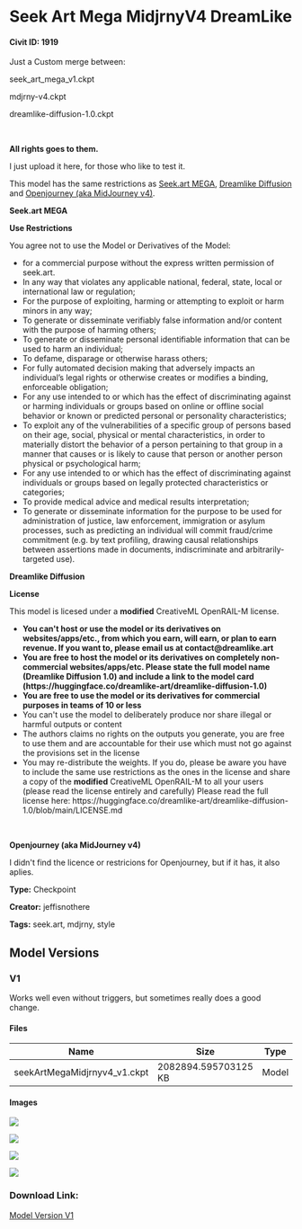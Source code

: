 # Seek Art Mega MidjrnyV4 DreamLike

#### Civit ID: 1919

<p>Just a Custom merge between:</p><p>seek_art_mega_v1.ckpt</p><p>mdjrny-v4.ckpt</p><p>dreamlike-diffusion-1.0.ckpt</p><p><br /></p><p><strong>All rights goes to them.</strong></p><p>I just upload it here, for those who like to test it.</p><p>This model has the same restrictions as <a href="https://civitai.com/models/1315/seekart-mega" rel="ugc" target="_blank">Seek.art MEGA</a>, <a href="https://civitai.com/models/1274/dreamlike-diffusion-10" rel="ugc" target="_blank">Dreamlike Diffusion</a> and <a href="https://civitai.com/models/86" rel="ugc" target="_blank">Openjourney (aka MidJourney v4)</a>.</p><p><strong>Seek.art MEGA</strong></p><p><strong>Use Restrictions</strong></p><p>You agree not to use the Model or Derivatives of the Model:</p><ul><li>for a commercial purpose without the express written permission of seek.art.</li><li>In any way that violates any applicable national, federal, state, local or international law or regulation;</li><li>For the purpose of exploiting, harming or attempting to exploit or harm minors in any way;</li><li>To generate or disseminate verifiably false information and/or content with the purpose of harming others;</li><li>To generate or disseminate personal identifiable information that can be used to harm an individual;</li><li>To defame, disparage or otherwise harass others;</li><li>For fully automated decision making that adversely impacts an individual’s legal rights or otherwise creates or modifies a binding, enforceable obligation;</li><li>For any use intended to or which has the effect of discriminating against or harming individuals or groups based on online or offline social behavior or known or predicted personal or personality characteristics;</li><li>To exploit any of the vulnerabilities of a specific group of persons based on their age, social, physical or mental characteristics, in order to materially distort the behavior of a person pertaining to that group in a manner that causes or is likely to cause that person or another person physical or psychological harm;</li><li>For any use intended to or which has the effect of discriminating against individuals or groups based on legally protected characteristics or categories;</li><li>To provide medical advice and medical results interpretation;</li><li>To generate or disseminate information for the purpose to be used for administration of justice, law enforcement, immigration or asylum processes, such as predicting an individual will commit fraud/crime commitment (e.g. by text profiling, drawing causal relationships between assertions made in documents, indiscriminate and arbitrarily-targeted use).</li></ul><p><strong>Dreamlike Diffusion</strong></p><p><strong>License</strong></p><p>This model is licesed under a <strong>modified</strong> CreativeML OpenRAIL-M license.</p><ul><li><strong>You can't host or use the model or its derivatives on websites/apps/etc., from which you earn, will earn, or plan to earn revenue. If you want to, please email us at contact@dreamlike.art</strong></li><li><strong>You are free to host the model or its derivatives on completely non-commercial websites/apps/etc. Please state the full model name (Dreamlike Diffusion 1.0) and include a link to the model card (https://huggingface.co/dreamlike-art/dreamlike-diffusion-1.0)</strong></li><li><strong>You are free to use the model or its derivatives for commercial purposes in teams of 10 or less</strong></li><li>You can't use the model to deliberately produce nor share illegal or harmful outputs or content</li><li>The authors claims no rights on the outputs you generate, you are free to use them and are accountable for their use which must not go against the provisions set in the license</li><li>You may re-distribute the weights. If you do, please be aware you have to include the same use restrictions as the ones in the license and share a copy of the <strong>modified</strong> CreativeML OpenRAIL-M to all your users (please read the license entirely and carefully) Please read the full license here: https://huggingface.co/dreamlike-art/dreamlike-diffusion-1.0/blob/main/LICENSE.md</li></ul><p><br /></p><p><strong>Openjourney (aka MidJourney v4)</strong></p><p>I didn't find the licence or restricions for Openjourney, but if it has, it also aplies.</p>

**Type:** Checkpoint

**Creator:** jeffisnothere

**Tags:** seek.art, mdjrny, style

## Model Versions

### V1

<p>Works well even without triggers, but sometimes really does a good change.</p>

#### Files

| Name | Size | Type | Format | Download Url | AutoV1 | AutoV2 | SHA256 | CRC32 | BLAKE3 |
| --- | --- | --- | --- | --- | --- | --- | --- | --- | --- |
| seekArtMegaMidjrnyv4_v1.ckpt | 2082894.595703125 KB | Model | PickleTensor | https://civitai.com/api/download/models/2066 | 536A8E48 | 9AA2D47A57 | 9AA2D47A5702CFCB2E3899E1999182AE8E68B321AD18EB9E59365B74E6964269 | DD840231 | E6D916C467E26B7AE2337894C6FB2E12C56708A37368965CBD7FD6CC580DAA50 |

#### Images

<p><img src="https://image.civitai.com/xG1nkqKTMzGDvpLrqFT7WA/cb6e9bca-3bb6-4cca-8d85-47e1e5782f00/width=450/16485.jpeg" /></p>

<p><img src="https://image.civitai.com/xG1nkqKTMzGDvpLrqFT7WA/cdad18c6-5988-4798-66d3-3218c41eb600/width=450/16489.jpeg" /></p>

<p><img src="https://image.civitai.com/xG1nkqKTMzGDvpLrqFT7WA/d7523faa-b881-4bf2-5123-6e0f5a11a500/width=450/16488.jpeg" /></p>

<p><img src="https://image.civitai.com/xG1nkqKTMzGDvpLrqFT7WA/4076ff58-b454-4cfe-6be9-5fdb2d1c0d00/width=450/16487.jpeg" /></p>

### Download Link:

[Model Version V1](https://civitai.com/api/download/models/2066)

